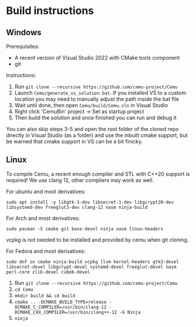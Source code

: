 # Build instructions

## Windows

Prerequisites:
- A recent version of Visual Studio 2022 with CMake tools component
- git

Instructions:

1) Run `git clone --recursive https://github.com/cemu-project/Cemu`
2) Launch `Cemu/generate_vs_solution.bat`. If you installed VS to a custom location you may need to manually adjust the path inside the bat file
3) Wait until done, then open `Cemu/build/Cemu.sln` in Visual Studio
4) Right click 'CemuBin' project -> Set as startup project
5) Then build the solution and once finished you can run and debug it

You can also skip steps 3-5 and open the root folder of the cloned repo directly in Visual Studio (as a folder) and use the inbuilt cmake support, but be warned that cmake support in VS can be a bit finicky.

## Linux

To compile Cemu, a recent enough compiler and STL with C++20 support is required! We use clang 12, other compilers may work as well.

For ubuntu and most derivatives:


`sudo apt install -y libgtk-3-dev libsecret-1-dev libgcrypt20-dev libsystemd-dev freeglut3-dev clang-12 nasm ninja-build`

For Arch and most derivatives:

`sudo pacman -S cmake git base-devel ninja nasm linux-headers`

vcpkg is not needed to be installed and provided by cemu when git cloning.

For Fedora and most derivatives:

`sudo dnf in cmake ninja-build vcpkg llvm kernel-headers gtk3-devel libsecret-devel libgcrypt-devel systemd-devel freeglut-devel nasm perl-core zlib-devel cubeb-devel`

1) Run `git clone --recursive https://github.com/cemu-project/Cemu`
2) `cd Cemu`
3) `mkdir build && cd build`
4) `cmake .. -DCMAKE_BUILD_TYPE=release -DCMAKE_C_COMPILER=/usr/bin/clang-12 -DCMAKE_CXX_COMPILER=/usr/bin/clang++-12 -G Ninja`
5) `ninja`
